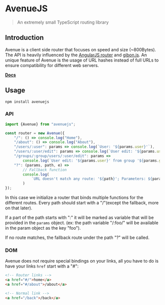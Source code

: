 # AvenueJS

> An extremely small TypeScript routing library

## Introduction

Avenue is a client side router that focuses on speed and size (~800Bytes).
The API is heavily influenced by the [AngularJS router](https://docs.angularjs.org/tutorial/step_09) and [gibon.js](https://github.com/tunnckoCore/gibon).
An unique feature of Avenue is the usage of URL hashes instead of full URLs to ensure compatibility for different web servers.

**[Docs](https://felixrilling.github.io/avenue/)**

## Usage

```shell
npm install avenuejs
```

### API

```typescript
import {Avenue} from "avenuejs";

const router = new Avenue({
    "/": () => console.log("Home"),
    "/about": () => console.log("About"),
    "/users/:user": params => console.log(`User: '${params.user}'`),
    "/users/:user/edit": params => console.log(`User edit: '${params.user}'`),
    "/groups/:group/users/:user/edit": params =>
        console.log(`User edit: '${params.user}' from group '${params.group}'`),
    "?": (params, path, e) =>
        // Fallback function
        console.log(
            `URL doesn't match any route: '${path}'; Parameters: ${params}, Event: ${e}`
        )
});
```

In this case we initialize a router that binds multiple functions for the different routes.
Every path should start with a "/"(except the fallback, more on that later).

If a part of the path starts with ":" it will be marked as variable that will be provided in the `params` object.
(ex: the path variable "/:foo/" will be available in the param object as the key "foo").

If no route matches, the fallback route under the path "?" will be called.

### DOM

Avenue does not require special bindings on your links, all you have to do is have your links `href` start with a "#":

```html
<!-- Router links -->
<a href="#/">home</a>
<a href="#/about">/about</a>

<!-- Normal link -->
<a href="/back">/back</a>
```

